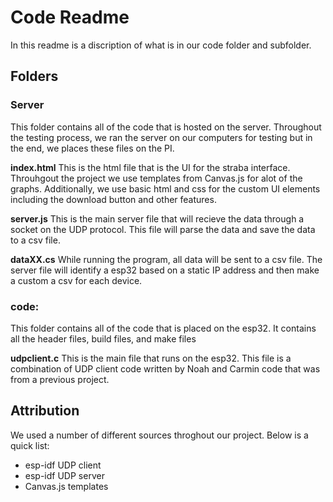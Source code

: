 # Code Readme

In this readme is a discription of what is in our code folder and subfolder. 

## Folders
### Server
This folder contains all of the code that is hosted on the server. Throughout the testing process, we ran the server on our computers for testing but in the end, we places these files on the PI. 

**index.html** This is the html file that is the UI for the straba interface. Throuhgout the project we use templates from Canvas.js for alot of the graphs. Additionally, we use basic html and css for the custom UI elements including the download button and other features. 

**server.js** This is the main server file that will recieve the data through a socket on the UDP protocol. This file will parse the data and save the data to a csv file. 

**dataXX.cs** While running the program, all data will be sent to a csv file. The server file will identify a esp32 based on a static IP address and then make a custom a csv for each device. 


### code: 
This folder contains all of the code that is placed on the esp32. It contains all the header files, build files, and make files

**udpclient.c** This is the main file that runs on the esp32. This file is a combination of UDP client code written by Noah and Carmin code that was from a previous project. 


## Attribution
We used a number of different sources throghout our project. Below is a quick list:

- esp-idf UDP client
- esp-idf UDP server
- Canvas.js templates





